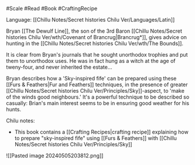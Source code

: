 #Scale #Read #Book #CraftingRecipe  

Language: [[Chillu Notes/Secret histories Chilu Ver/Languages/Latin]]

Bryan [[The Dewulf Line]], the son of the 3rd Baron [[Chillu Notes/Secret histories Chilu Ver/wth/Covenant of Brancrug|Brancrug*]], gives advice on hunting in the [[Chillu Notes/Secret histories Chilu Ver/wth/The Bounds]].

It is clear from Bryan's journals that he sought unorthodox trophies and put them to unorthodox uses. He was in fact hung as a witch at the age of tweny-four, and never inherited the estate…

Bryan describes how a 'Sky-inspired fife' can be prepared using these [[Furs & Feathers|Fur and Feathers]] techniques, in the presence of greater [[Chillu Notes/Secret histories Chilu Ver/Principles/Sky]]-aspect, to 'make of the winds good neighbours.' It's a powerful technique to be described so casually: Brian's main interest seems to be in ensuring good weather for his hunts.

Chilu notes:
- This book contains a [[Crafting Recipes|crafting recipe]] explaining how to prepare "sky-inspired fife" using [[Furs & Feathers]] with [[Chillu Notes/Secret histories Chilu Ver/Principles/Sky]]

![[Pasted image 20240505203812.png]]